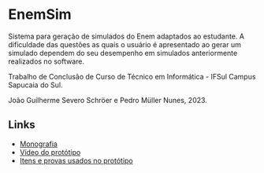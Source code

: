# EnemSim

Sistema para geração de simulados do Enem adaptados ao estudante. A dificuldade das questões as quais o usuário é apresentado ao gerar um simulado dependem do seu desempenho em simulados anteriormente realizados no software.

Trabalho de Conclusão de Curso de Técnico em Informática - IFSul Campus Sapucaia do Sul.

João Guilherme Severo Schröer e Pedro Müller Nunes, 2023.

## Links

- [Monografia](https://drive.google.com/file/d/155ygTq3P1XYaW6b6pW_VhVl8lFWHroAw/view?usp=sharing)
- [Vídeo do protótipo](https://drive.google.com/file/d/1ww7yd0Smn8EYuPohBFmI-72vyf-WFh-f/view?usp=sharing)
- [Itens e provas usados no protótipo](https://drive.google.com/file/d/1H9EA7sj5oaNjjgUxmJ5q4csbVeiAx-3n/view?usp=sharing)